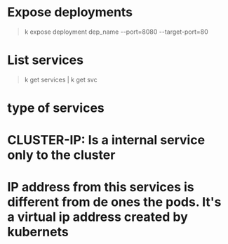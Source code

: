 # Expose deployments
>  k expose deployment dep_name --port=8080 --target-port=80

# List services
> k get services | k get svc

# type of services
 # CLUSTER-IP: Is a internal service only to the cluster
   # IP address from this services is different from de ones the pods. It's a virtual ip address created by kubernets


      